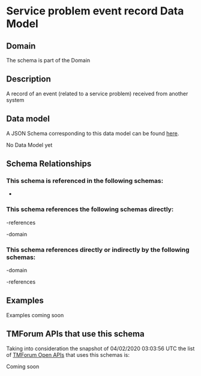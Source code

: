 # Service problem event record Data Model

## Domain

The  schema is part of the  Domain

## Description

A record of an event (related to a service problem) received from another system

## Data model

A JSON Schema corresponding to this data model can be found
[here](https://github.com/tmforum-rand/schemas/blob/candidates/Service/ServiceProblemEventRecord.schema.json).

No Data Model yet

## Schema Relationships

### This schema is referenced in the following schemas:

-

### This schema references the following schemas directly:

-references

-domain

### This schema references directly or indirectly by the following schemas:

-domain

-references



## Examples

Examples coming soon

## TMForum APIs that use this schema

Taking into consideration the snapshot of 04/02/2020 03:03:56 UTC the list of [TMForum Open APIs](https://www.tmforum.org/open-apis/) that uses this schemas is:

Coming soon